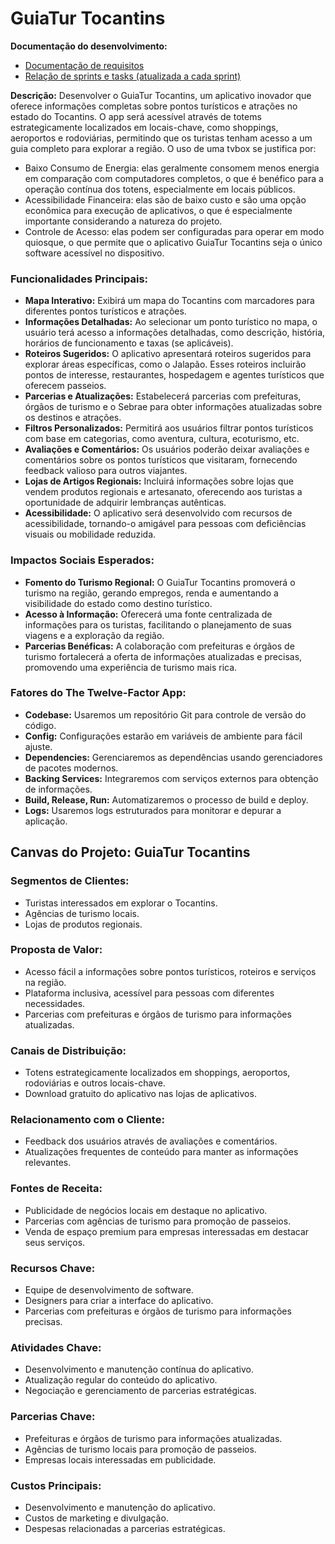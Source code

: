 # GuiaTur Tocantins

**Documentação do desenvolvimento:**
  - [Documentação de requisitos](requirements.md)
  - [Relação de sprints e tasks (atualizada a cada sprint)](tasks.md)

**Descrição:**
Desenvolver o GuiaTur Tocantins, um aplicativo inovador que oferece informações completas sobre pontos turísticos e atrações no estado do Tocantins. O app será acessível através de totems estrategicamente localizados em locais-chave, como shoppings, aeroportos e rodoviárias, permitindo que os turistas tenham acesso a um guia completo para explorar a região.
O uso de uma tvbox se justifica por:
- Baixo Consumo de Energia: elas geralmente consomem menos energia em comparação com computadores completos, o que é benéfico para a operação contínua dos totens, especialmente em locais públicos.
- Acessibilidade Financeira: elas são de baixo custo e são uma opção econômica para execução de aplicativos, o que é especialmente importante considerando a natureza do projeto.
- Controle de Acesso: elas podem ser configuradas para operar em modo quiosque, o que permite que o aplicativo GuiaTur Tocantins seja o único software acessível no dispositivo.

### Funcionalidades Principais:

- **Mapa Interativo:** Exibirá um mapa do Tocantins com marcadores para diferentes pontos turísticos e atrações.
- **Informações Detalhadas:** Ao selecionar um ponto turístico no mapa, o usuário terá acesso a informações detalhadas, como descrição, história, horários de funcionamento e taxas (se aplicáveis).
- **Roteiros Sugeridos:** O aplicativo apresentará roteiros sugeridos para explorar áreas específicas, como o Jalapão. Esses roteiros incluirão pontos de interesse, restaurantes, hospedagem e agentes turísticos que oferecem passeios.
- **Parcerias e Atualizações:** Estabelecerá parcerias com prefeituras, órgãos de turismo e o Sebrae para obter informações atualizadas sobre os destinos e atrações.
- **Filtros Personalizados:** Permitirá aos usuários filtrar pontos turísticos com base em categorias, como aventura, cultura, ecoturismo, etc.
- **Avaliações e Comentários:** Os usuários poderão deixar avaliações e comentários sobre os pontos turísticos que visitaram, fornecendo feedback valioso para outros viajantes.
- **Lojas de Artigos Regionais:** Incluirá informações sobre lojas que vendem produtos regionais e artesanato, oferecendo aos turistas a oportunidade de adquirir lembranças autênticas.
- **Acessibilidade:** O aplicativo será desenvolvido com recursos de acessibilidade, tornando-o amigável para pessoas com deficiências visuais ou mobilidade reduzida.

### Impactos Sociais Esperados:

- **Fomento do Turismo Regional:** O GuiaTur Tocantins promoverá o turismo na região, gerando empregos, renda e aumentando a visibilidade do estado como destino turístico.
- **Acesso à Informação:** Oferecerá uma fonte centralizada de informações para os turistas, facilitando o planejamento de suas viagens e a exploração da região.
- **Parcerias Benéficas:** A colaboração com prefeituras e órgãos de turismo fortalecerá a oferta de informações atualizadas e precisas, promovendo uma experiência de turismo mais rica.

### Fatores do The Twelve-Factor App:

- **Codebase:** Usaremos um repositório Git para controle de versão do código.
- **Config:** Configurações estarão em variáveis de ambiente para fácil ajuste.
- **Dependencies:** Gerenciaremos as dependências usando gerenciadores de pacotes modernos.
- **Backing Services:** Integraremos com serviços externos para obtenção de informações.
- **Build, Release, Run:** Automatizaremos o processo de build e deploy.
- **Logs:** Usaremos logs estruturados para monitorar e depurar a aplicação.

## Canvas do Projeto: GuiaTur Tocantins

### Segmentos de Clientes:

- Turistas interessados em explorar o Tocantins.
- Agências de turismo locais.
- Lojas de produtos regionais.

### Proposta de Valor:

- Acesso fácil a informações sobre pontos turísticos, roteiros e serviços na região.
- Plataforma inclusiva, acessível para pessoas com diferentes necessidades.
- Parcerias com prefeituras e órgãos de turismo para informações atualizadas.

### Canais de Distribuição:

- Totens estrategicamente localizados em shoppings, aeroportos, rodoviárias e outros locais-chave.
- Download gratuito do aplicativo nas lojas de aplicativos.

### Relacionamento com o Cliente:

- Feedback dos usuários através de avaliações e comentários.
- Atualizações frequentes de conteúdo para manter as informações relevantes.

### Fontes de Receita:

- Publicidade de negócios locais em destaque no aplicativo.
- Parcerias com agências de turismo para promoção de passeios.
- Venda de espaço premium para empresas interessadas em destacar seus serviços.

### Recursos Chave:

- Equipe de desenvolvimento de software.
- Designers para criar a interface do aplicativo.
- Parcerias com prefeituras e órgãos de turismo para informações precisas.

### Atividades Chave:

- Desenvolvimento e manutenção contínua do aplicativo.
- Atualização regular do conteúdo do aplicativo.
- Negociação e gerenciamento de parcerias estratégicas.

### Parcerias Chave:

- Prefeituras e órgãos de turismo para informações atualizadas.
- Agências de turismo locais para promoção de passeios.
- Empresas locais interessadas em publicidade.

### Custos Principais:

- Desenvolvimento e manutenção do aplicativo.
- Custos de marketing e divulgação.
- Despesas relacionadas a parcerias estratégicas.